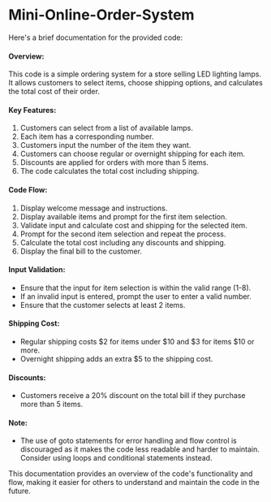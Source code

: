 # Mini-Online-Order-System
Here's a brief documentation for the provided code:

#### Overview:
This code is a simple ordering system for a store selling LED lighting lamps. It allows customers to select items, choose shipping options, and calculates the total cost of their order.

#### Key Features:
1. Customers can select from a list of available lamps.
2. Each item has a corresponding number.
3. Customers input the number of the item they want.
4. Customers can choose regular or overnight shipping for each item.
5. Discounts are applied for orders with more than 5 items.
6. The code calculates the total cost including shipping.

#### Code Flow:
1. Display welcome message and instructions.
2. Display available items and prompt for the first item selection.
3. Validate input and calculate cost and shipping for the selected item.
4. Prompt for the second item selection and repeat the process.
5. Calculate the total cost including any discounts and shipping.
6. Display the final bill to the customer.

#### Input Validation:
- Ensure that the input for item selection is within the valid range (1-8).
- If an invalid input is entered, prompt the user to enter a valid number.
- Ensure that the customer selects at least 2 items.

#### Shipping Cost:
- Regular shipping costs $2 for items under $10 and $3 for items $10 or more.
- Overnight shipping adds an extra $5 to the shipping cost.

#### Discounts:
- Customers receive a 20% discount on the total bill if they purchase more than 5 items.

#### Note:
- The use of goto statements for error handling and flow control is discouraged as it makes the code less readable and harder to maintain. Consider using loops and conditional statements instead.

This documentation provides an overview of the code's functionality and flow, making it easier for others to understand and maintain the code in the future.
